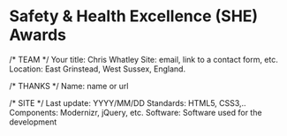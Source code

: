 # Safety & Health Excellence (SHE) Awards

/* TEAM */
Your title: Chris Whatley
Site: email, link to a contact form, etc.
Location: East Grinstead, West Sussex, England.

/* THANKS */
Name: name or url

/* SITE */
Last update: YYYY/MM/DD 
Standards: HTML5, CSS3,..
Components: Modernizr, jQuery, etc.
Software: Software used for the development
